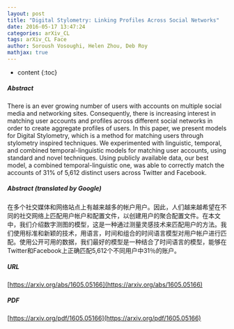 ```yaml
---
layout: post
title: "Digital Stylometry: Linking Profiles Across Social Networks"
date: 2016-05-17 13:47:24
categories: arXiv_CL
tags: arXiv_CL Face
author: Soroush Vosoughi, Helen Zhou, Deb Roy
mathjax: true
---
```


* content
{:toc}

##### Abstract
There is an ever growing number of users with accounts on multiple social media and networking sites. Consequently, there is increasing interest in matching user accounts and profiles across different social networks in order to create aggregate profiles of users. In this paper, we present models for Digital Stylometry, which is a method for matching users through stylometry inspired techniques. We experimented with linguistic, temporal, and combined temporal-linguistic models for matching user accounts, using standard and novel techniques. Using publicly available data, our best model, a combined temporal-linguistic one, was able to correctly match the accounts of 31% of 5,612 distinct users across Twitter and Facebook.

##### Abstract (translated by Google)
在多个社交媒体和网络站点上有越来越多的帐户用户。因此，人们越来越希望在不同的社交网络上匹配用户帐户和配置文件，以创建用户的聚合配置文件。在本文中，我们介绍数字测图的模型，这是一种通过测量灵感技术来匹配用户的方法。我们使用标准和新颖的技术，用语言，时间和组合的时间语言模型对用户帐户进行匹配。使用公开可用的数据，我们最好的模型是一种结合了时间语言的模型，能够在Twitter和Facebook上正确匹配5,612个不同用户中31％的账户。

##### URL
[https://arxiv.org/abs/1605.05166](https://arxiv.org/abs/1605.05166)

##### PDF
[https://arxiv.org/pdf/1605.05166](https://arxiv.org/pdf/1605.05166)

